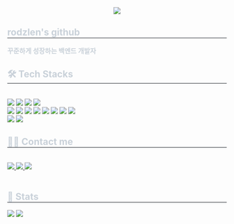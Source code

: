 <div align= "center">
    <img src="https://capsule-render.vercel.app/api?type=transparent&color=7c6e6e&height=120&text=rodzlen's&animation=twinkling&fontColor=8cae42&fontSize=60" />
    </div>
    <div style="text-align: left; "> 
    <h2 style="border-bottom: 1px solid #21262d; color: #c9d1d9; pointer-event:none; "> rodzlen's github </h2>  
    <div style="font-weight: 700; font-size: 15px; text-align: left; color: #c9d1d9;"> 꾸준하게 성장하는 백엔드 개발자 </div> 
    </div>
    <div style="text-align: left;">
    <h2 style="border-bottom: 1px solid #21262d; color: #c9d1d9;"> 🛠️ Tech Stacks </h2> <br> 
          <img src="https://img.shields.io/badge/Amazon AWS-232F3E?style=for-the-badge&logo=Amazon AWS&logoColor=white">
          <img src="https://img.shields.io/badge/Django-092E20?style=for-the-badge&logo=Django&logoColor=white">
          <img src="https://img.shields.io/badge/Docker-2496ED?style=for-the-badge&logo=Docker&logoColor=white">
          <img src="https://img.shields.io/badge/Express-000000?style=for-the-badge&logo=Express&logoColor=white">
          <br/><img src="https://img.shields.io/badge/Flask-000000?style=for-the-badge&logo=Flask&logoColor=white">
          <img src="https://img.shields.io/badge/Git-F05032?style=for-the-badge&logo=Git&logoColor=white">
          <img src="https://img.shields.io/badge/Github-181717?style=for-the-badge&logo=Github&logoColor=white">
          <img src="https://img.shields.io/badge/HTML5-E34F26?style=for-the-badge&logo=HTML5&logoColor=white">
          <img src="https://img.shields.io/badge/MongoDB-47A248?style=for-the-badge&logo=MongoDB&logoColor=white">
          <img src="https://img.shields.io/badge/MySQL-4479A1?style=for-the-badge&logo=MySQL&logoColor=white">
          <img src="https://img.shields.io/badge/Node.js-339933?style=for-the-badge&logo=Node.js&logoColor=white">
          <img src="https://img.shields.io/badge/Notion-000000?style=for-the-badge&logo=Notion&logoColor=white">
          <br/><img src="https://img.shields.io/badge/Oracle-F80000?style=for-the-badge&logo=Oracle&logoColor=white">
          <img src="https://img.shields.io/badge/Python-3776AB?style=for-the-badge&logo=Python&logoColor=white">
          </div>
    </div>
    <div style="text-align: left;">
    <h2 style="border-bottom: 1px solid #21262d; color: #c9d1d9;"> 🧑‍💻 Contact me </h2> <br> 
    <div style="text-align: left;"> <a href=https://velog.io/@rodzlen/posts> <img src="https://img.shields.io/badge/Velog-20C997?style=for-the-badge&logo=Velog&logoColor=white&link=https://velog.io/@rodzlen/posts"> </a>
         <a href=https://www.notion.so/Portfolio-83bde4f9306343e0846ed05bf42bccd5> <img src="https://img.shields.io/badge/Notion-000000?style=for-the-badge&logo=Notion&logoColor=white&link=https://www.notion.so/Portfolio-83bde4f9306343e0846ed05bf42bccd5"> </a>
         <a href=mailto:rodzlen@gmail.com> <img src="https://img.shields.io/badge/Gmail-EA4335?style=for-the-badge&logo=Gmail&logoColor=white&link=mailto:rodzlen@gmail.com"> </a>
          </div>  <br> 
    <div style="text-align: left;">  </div> 
    </div>
    <div style="text-align: left;"> 
    <h2 style="border-bottom: 1px solid #21262d; color: #c9d1d9;"> 🏅 Stats </h2> <div style="text-align: left;"> <img src="https://github-readme-stats.vercel.app/api?username=rodzlen&bg_color=180,000000,&title_color=000000&text_color=000000"
         /> <img src="https://github-readme-stats.vercel.app/api/top-langs/?username=rodzlen&layout=compact&bg_color=180,000000,&title_color=000000&text_color=000000"
           /> </div> 
    </div>
    
